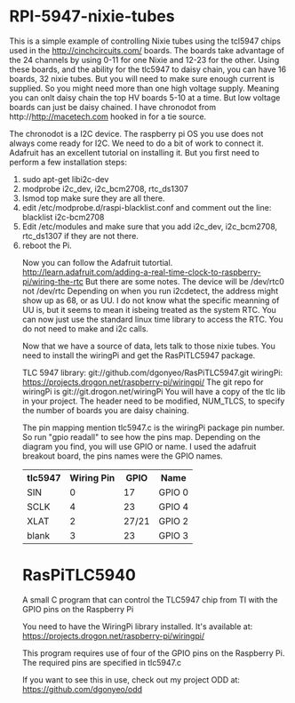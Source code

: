 RPI-5947-nixie-tubes
====================

This is a simple example of controlling Nixie tubes using the tcl5947 chips used in the http://cinchcircuits.com/ boards.  The boards take advantage of the 24 channels by using 0-11 for one Nixie and 12-23 for the other.  Using these boards, and the ability for the tlc5947 to daisy chain, you can have 16 boards, 32 nixie tubes.  But you will need to make sure enough current is supplied.  So you might need more than one high voltage supply.  Meaning you can onlt daisy chain the top HV boards 5-10 at a time.  But low voltage boards can just be daisy chained.
I have chronodot from http://http://macetech.com hooked in for a tie source.

The chronodot is a I2C device.  The raspberry pi OS you use does not always come ready for I2C. We need to do a bit of work to connect it.
 Adafruit has an excellent tutorial on installing it. But you first need to perform a few installation steps:
<ol>
<li> sudo apt-get libi2c-dev</li>
<li> modprobe i2c_dev, i2c_bcm2708, rtc_ds1307</li>
<li> lsmod top make sure they are all there.</li>
<li>  edit /etc/modprobe.d/raspi-blacklist.conf  and comment out the line: blacklist i2c-bcm2708</li>
<li> Edit /etc/modules and make sure that you add i2c_dev, i2c_bcm2708, rtc_ds1307 if they are not there.</li>
<li> reboot the Pi.</li>

Now you can follow the Adafruit tutortial.  http://learn.adafruit.com/adding-a-real-time-clock-to-raspberry-pi/wiring-the-rtc  But there are some notes.  The device will be /dev/rtc0 not /dev/rtc
Depending on when you run i2cdetect, the address might show up as 68, or as UU.  I do not know what the specific meanning of UU is, but it seems to mean it isbeing treated as the system RTC.  You can now just use the standard linux time library to access the RTC.  You do not need to make and i2c calls.


Now that we have a source of data, lets talk to those nixie tubes. You need to install the wiringPi and get the RasPiTLC5947 package.

TLC 5947 library: git://github.com/dgonyeo/RasPiTLC5947.git
wiringPi: https://projects.drogon.net/raspberry-pi/wiringpi/
The git repo for wiringPi is git://git.drogon.net/wiringPi
You will have a copy of the tlc lib in your project.  The header need to be modified, NUM_TLCS, to specify the number of boards you are daisy chaining.

The pin mapping mention tlc5947.c is the wiringPi package pin number.  So run "gpio readall" to see how the pins map. Depending on the diagram you find, you will use GPIO or name.  I used the adafruit breakout board, the pins names were the GPIO names.
<table>
<tr>
<th>tlc5947</th>
<th>Wiring Pin</th>
<th>GPIO</th>
<th>Name</th>
</tr>
<tr>
<td>SIN</td><td>0</td><td>17</td><td>GPIO 0</td>
</tr>
<tr><td>SCLK</td><td>4</td><td>23</td><td>GPIO 4</td></tr>
<tr><td>XLAT</td><td>2</td><td>27/21</td><td>GPIO 2</td></tr>
<tr><td>blank</td><td>3</td><td>23</td><td>GPIO 3</td></tr>
</table>

RasPiTLC5940
============

A small C program that can control the TLC5947 chip from TI with the GPIO pins on the Raspberry Pi

You need to have the WiringPi library installed. It's available at:
https://projects.drogon.net/raspberry-pi/wiringpi/

This program requires use of four of the GPIO pins on the Raspberry Pi. The required pins are specified in tlc5947.c

If you want to see this in use, check out my project ODD at:
https://github.com/dgonyeo/odd
